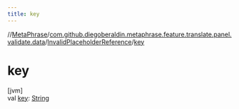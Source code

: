 ```yaml
---
title: key
---
```

//[MetaPhrase](../../../index.html)/[com.github.diegoberaldin.metaphrase.feature.translate.panel.validate.data](../index.html)/[InvalidPlaceholderReference](index.html)/[key](key.html)



# key



[jvm]\
val [key](key.html): [String](https://kotlinlang.org/api/latest/jvm/stdlib/kotlin/-string/index.html)




